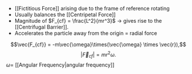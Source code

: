 -  [[Fictitious Force]] arising due to the frame of reference rotating
- Usually balances the [[Centripetal Force]]
- Magnitude of $F_{cf} = \frac{L^2}{mr^3}$ -> gives rise to the [[Centrifugal Barrier]].
- Accelerates the particle away from the origin = radial force

$$\vec{F_{cf}} = -m\vec{\omega}\times(\vec{\omega} \times \vec{r}),$$
$$|\vec{F}_{cf}| = mr^2\omega.$$
$\omega =$ [[Angular Frequency|angular frequency]]
